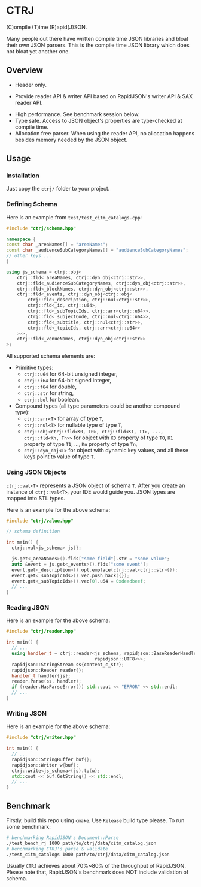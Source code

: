 # CTRJ

(C)ompile (T)ime (R)apid(J)SON.

Many people out there have written compile time JSON libraries and bloat their own JSON parsers. This is the compile time JSON library which does not bloat yet another one.

## Overview

* Header only.

* Provide reader API & writer API based on RapidJSON's writer API & SAX reader API.

- High performance. See benchmark session below.
- Type safe. Access to JSON object's properties are type-checked at compile time.
- Allocation free parser. When using the reader API, no allocation happens besides memory needed by the JSON object.

## Usage

### Installation

Just copy the `ctrj/` folder to your project.

### Defining Schema

Here is an example from `test/test_citm_catalogs.cpp`:

```C++
#include "ctrj/schema.hpp"

namespace {
const char _areaNames[] = "areaNames";
const char _audienceSubCategoryNames[] = "audienceSubCategoryNames";
// other keys ...
}

using js_schema = ctrj::obj<
    ctrj::fld<_areaNames, ctrj::dyn_obj<ctrj::str>>,
    ctrj::fld<_audienceSubCategoryNames, ctrj::dyn_obj<ctrj::str>>,
    ctrj::fld<_blockNames, ctrj::dyn_obj<ctrj::str>>,
    ctrj::fld<_events, ctrj::dyn_obj<ctrj::obj<
        ctrj::fld<_description, ctrj::nul<ctrj::str>>,
        ctrj::fld<_id, ctrj::u64>,
        ctrj::fld<_subTopicIds, ctrj::arr<ctrj::u64>>,
        ctrj::fld<_subjectCode, ctrj::nul<ctrj::u64>>,
        ctrj::fld<_subtitle, ctrj::nul<ctrj::str>>,
        ctrj::fld<_topicIds, ctrj::arr<ctrj::u64>>
    >>>,
    ctrj::fld<_venueNames, ctrj::dyn_obj<ctrj::str>>
>;
```

All supported schema elements are:

- Primitive types:
  - `ctrj::u64` for 64-bit unsigned integer,
  - `ctrj::i64` for 64-bit signed integer,
  - `ctrj::f64` for double,
  - `ctrj::str` for string,
  - `ctrj::bol` for boolean.
- Compound types (all type parameters could be another compound type):
  - `ctrj::arr<T>` for array of type `T`,
  - `ctrj::nul<T>` for nullable type of type `T`,
  - `ctrj::obj<ctrj::fld<K0, T0>, ctrj::fld<K1, T1>, ..., ctrj::fld<Kn, Tn>>` for object with `K0` property of type `T0`, `K1` property of type `T1`, ..., `Kn` property of type `Tn`,
  - `ctrj::dyn_obj<T>` for object with dynamic key values, and all these keys point to value of type `T`.

### Using JSON Objects

`ctrj::val<T>` represents a JSON object of schema `T`. After you create an instance of `ctrj::val<T>`, your IDE would guide you. JSON types are mapped into STL types.

Here is an example for the above schema:

```C++
#include "ctrj/value.hpp"

// schema definition

int main() {
  ctrj::val<js_schema> js{};

  js.get<_areaNames>().flds["some field"].str = "some value";
  auto &event = js.get<_events>().flds["some event"];
  event.get<_description>().opt.emplace(ctrj::val<ctrj::str>{});
  event.get<_subTopicIds>().vec.push_back({});
  event.get<_subTopicIds>().vec[0].u64 = 0xdeadbeef;
  // ...
}
```

### Reading JSON

Here is an example for the above schema:

```C++
#include "ctrj/reader.hpp"

int main() {
  // ...
  using handler_t = ctrj::reader<js_schema, rapidjson::BaseReaderHandler,
                                 rapidjson::UTF8<>>;
  rapidjson::StringStream ss{content_c_str};
  rapidjson::Reader reader{};
  handler_t handler{js};
  reader.Parse(ss, handler);
  if (reader.HasParseError()) std::cout << "ERROR" << std::endl;
  // ...
}
```

### Writing JSON

Here is an example for the above schema:

```C++
#include "ctrj/writer.hpp"

int main() {
  // ...
  rapidjson::StringBuffer buf{};
  rapidjson::Writer w{buf};
  ctrj::write<js_schema>(js).to(w);
  std::cout << buf.GetString() << std::endl;
  // ...
}
```

## Benchmark

Firstly, build this repo using `cmake`. Use `Release` build type please. To run some benchmark:

```bash
# benchmarking RapidJSON's Document::Parse
./test_bench_rj 1000 path/to/ctrj/data/citm_catalog.json
# benchmarking CTRJ's parse & validate
./test_citm_catalogs 1000 path/to/ctrj/data/citm_catalog.json
```

Usually `CTRJ` achieves about 70%~80% of the throughput of RapidJSON. Please note that, RapidJSON's benchmark does NOT include validation of schema.